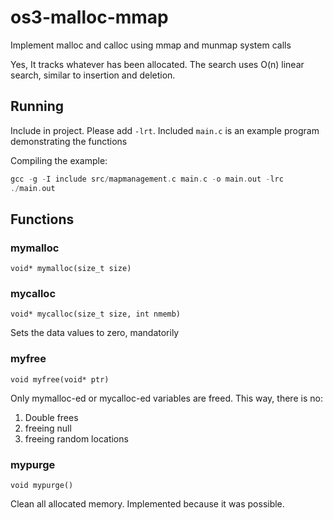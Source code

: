 # os3-malloc-mmap

Implement malloc and calloc using mmap and munmap system calls

Yes, It tracks whatever has been allocated.
The search uses O(n) linear search, similar to insertion and deletion.

## Running

Include in project. Please add `-lrt`.
Included `main.c` is an example program demonstrating the functions

Compiling the example:

```c
gcc -g -I include src/mapmanagement.c main.c -o main.out -lrc
./main.out
```

## Functions

### mymalloc

`void* mymalloc(size_t size)`

### mycalloc

`void* mycalloc(size_t size, int nmemb)`

Sets the data values to zero, mandatorily

### myfree

`void myfree(void* ptr)`

Only mymalloc-ed or mycalloc-ed variables are freed.
This way, there is no:

1. Double frees
2. freeing null
3. freeing random locations

### mypurge

`void mypurge()`

Clean all allocated memory.
Implemented because it was possible.
